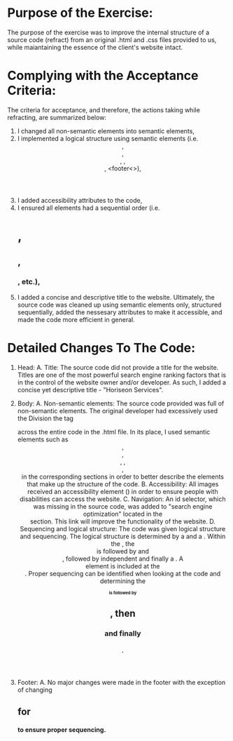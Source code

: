 # Purpose of the Exercise:
The purpose of the exercise was to improve the internal structure of a source code (refract) from an original .html and .css files provided to us, while maiantaining the essence of the client's website intact.

# Complying with the Acceptance Criteria:
The criteria for acceptance, and therefore, the actions taking while refracting, are summarized below:
1. I changed all non-semantic elements into semantic elements,
2. I implemented a logical structure using semantic elements (i.e. <header>, <nav>, <article>, <sections>, <aside>, <footer<>),
3. I added accessibility attributes to the code,
4. I ensured all elements had a sequential order (i.e. <h1>, <h2>, <h3>, etc.),
5. I added a concise and descriptive title to the website.
Ultimately, the source code was cleaned up using semantic elements only, structured sequentially, added the nessesary attributes to make it accessible, and made the code more efficient in general. 


# Detailed Changes To The Code:
1. Head:
    A. Title:
        The source code did not provide a title for the website. Titles are one of the most powerful search engine ranking factors that is in the control of the website owner and/or developer. As such, I added a concise yet descriptive title - "Horiseon Services".

2. Body:
    A. Non-semantic elements:
        The source code provided was full of non-semantic elements. The original developer had excessively used the Division the tag <div> across the entire code in the .html file. In its place, I used semantic elements such as <header>, <nav>, <article>, <sections>, <aside>, <footer> in the corresponding sections in order to better describe the elements that make up the structure of the code.
    B. Accessibility:
        All images received an accessibility element (<alt>) in order to ensure people with disabilities can access the website.
    C. Navigation:
        An id selector, which was missing in the source code, was added to "search engine optimization" located in the <nav> section. This link will improve the functionality of the website.
    D. Sequencing and logical structure:
        The code was given logical structure and sequencing. The logical structure is determined by a <haed> and a <body>. Within the <body>, the <header> is followed by and <article>, followed by independent <sections> and finally a <foooter>. A <nav> element is included at the <header>. Proper sequencing can be identified when looking at the code and determining the <h1> is followed by <h2>, then <h3> and finally <h4>.
    
3. Footer:
    A.  No major changes were made in the footer with the exception of changing <h2> for <h4> to ensure proper sequencing.





